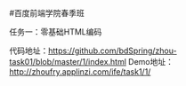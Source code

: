 #百度前端学院春季班

任务一：零基础HTML编码 

代码地址：https://github.com/bdSpring/zhou-task01/blob/master/1/index.html
Demo地址：http://zhoufry.applinzi.com/ife/task1/1/


